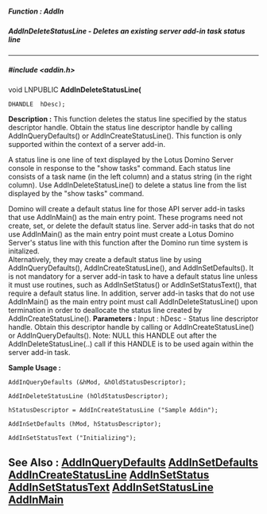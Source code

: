 ##### Function : AddIn
##### AddInDeleteStatusLine - Deletes an existing server add-in task status line
---
##### #include <addin.h>
void LNPUBLIC **AddInDeleteStatusLine(**

	DHANDLE  hDesc);
**Description :**
This function deletes the status line specified by the status descriptor 
handle. Obtain the status line descriptor handle by calling 
AddInQueryDefaults() or AddInCreateStatusLine().  This function is only 
supported within the context of a server add-in.

A status line is one line of text displayed by the Lotus Domino Server console 
in response to the "show tasks" command.  Each status line consists of a task 
name (in the left column) and a status string (in the right column).  Use 
AddInDeleteStatusLine() to delete a status line from the list displayed by the 
"show tasks" command.

Domino will create a default status line for those API server add-in tasks that 
use AddInMain() as the main entry point.  These programs need not create, set, 
or delete the default status line.  Server add-in tasks that do not use 
AddInMain() as the main entry point  must create a Lotus Domino Server's status 
line with this function after the Domino run time system is initalized.  
Alternatively, they may create a default status line by using 
AddInQueryDefaults(), AddInCreateStatusLine(), and AddInSetDefaults().  It is 
not mandatory for a server add-in task to have a default status line unless it 
must use routines, such as AddInSetStatus() or AddInSetStatusText(), that 
require a default status line.  In addition, server add-in tasks that do not 
use AddInMain() as the main entry point must call AddInDeleteStatusLine() upon 
termination in order to deallocate the status line created by 
AddInCreateStatusLine().
**Parameters :**
Input :
hDesc  -  Status line descriptor handle.  Obtain this descriptor handle by calling  or AddInCreateStatusLine() or AddInQueryDefaults().
Note: NULL this HANDLE out after the AddInDeleteStatusLine(..) call if this HANDLE is to be used again within the server add-in task. 


**Sample Usage :**
```
AddInQueryDefaults (&hMod, &hOldStatusDescriptor);

AddInDeleteStatusLine (hOldStatusDescriptor);

hStatusDescriptor = AddInCreateStatusLine ("Sample Addin");

AddInSetDefaults (hMod, hStatusDescriptor);

AddInSetStatusText ("Initializing");
```
**See Also :**
[AddInQueryDefaults](D:/md_files/AddInQueryDefaults.md)
[AddInSetDefaults](D:/md_files/AddInSetDefaults.md)
[AddInCreateStatusLine](D:/md_files/AddInCreateStatusLine.md)
[AddInSetStatus](D:/md_files/AddInSetStatus.md)
[AddInSetStatusText](D:/md_files/AddInSetStatusText.md)
[AddInSetStatusLine](D:/md_files/AddInSetStatusLine.md)
[AddInMain](D:/md_files/AddInMain.md)
---
